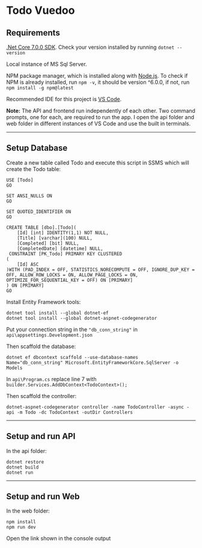 # Todo Vuedoo

## Requirements

[.Net Core 7.0.0 SDK](https://dotnet.microsoft.com/en-us/download). Check your version installed by running `dotnet --version`

Local instance of MS Sql Server.

NPM package manager, which is installed along with [Node.js](https://nodejs.org/en/download/?utm_source=blog). To check if NPM is already installed, run `npm -v`, it should be version ^6.0.0, if not, run `npm install -g npm@latest`

Recommended IDE for this project is [VS Code](https://code.visualstudio.com/download).

**Note:** The API and frontend run independently of each other. Two command prompts, one for each, are required to run the app. I open the api folder and web folder in different instances of VS Code and use the built in terminals.

---

## Setup Database

Create a new table called Todo and execute this script in SSMS which will create the Todo table:

```
USE [Todo]
GO

SET ANSI_NULLS ON
GO

SET QUOTED_IDENTIFIER ON
GO

CREATE TABLE [dbo].[Todo](
	[Id] [int] IDENTITY(1,1) NOT NULL,
	[Title] [varchar](100) NULL,
	[Completed] [bit] NULL,
	[CompletedDate] [datetime] NULL,
 CONSTRAINT [PK_Todo] PRIMARY KEY CLUSTERED
(
	[Id] ASC
)WITH (PAD_INDEX = OFF, STATISTICS_NORECOMPUTE = OFF, IGNORE_DUP_KEY = OFF, ALLOW_ROW_LOCKS = ON, ALLOW_PAGE_LOCKS = ON, OPTIMIZE_FOR_SEQUENTIAL_KEY = OFF) ON [PRIMARY]
) ON [PRIMARY]
GO
```

Install Entity Framework tools:
```
dotnet tool install --global dotnet-ef
dotnet tool install --global dotnet-aspnet-codegenerator
```

Put your connection string in the `"db_conn_string"` in `api\appsettings.Development.json`

Then scaffold the database:


```
dotnet ef dbcontext scaffold --use-database-names Name="db_conn_string" Microsoft.EntityFrameworkCore.SqlServer -o Models
```

In `api\Program.cs` replace line 7 with `builder.Services.AddDbContext<TodoContext>();`

Then scaffold the controller:

```
dotnet-aspnet-codegenerator controller -name TodoController -async -api -m Todo -dc TodoContext -outDir Controllers
```

---

## Setup and run API

In the api folder:

```
dotnet restore
dotnet build
dotnet run
```

---

## Setup and run Web

In the web folder:

```
npm install
npm run dev
```

Open the link shown in the console output
